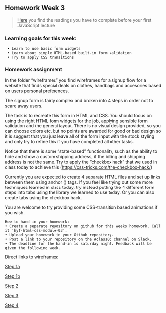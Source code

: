 ## Homework Week 3

>[Here](https://github.com/HackYourFuture-CPH/JavaScript/tree/master/Week0) you find the readings you have to complete before your first JavaScript lecture

### Learning goals for this week:
```
 • Learn to use basic form widgets
 • Learn about simple HTML-based built-in form validation
 • Try to apply CSS transitions
```

### Homework assignment

In the folder “wireframes” you find wireframes for a signup flow for a website that finds special deals on clothes, handbags and accesories based on users personal preferences.

The signup form is fairly complex and broken into 4 steps in order not to scare away users.

The task is to recreate this form in HTML and CSS. You should focus on using the right HTML form widgets for the job, applying sensible form validation and the general layout. There is no visual design provided, so you can choose colors etc. but no points are awarded for good or bad design so it is suggest that you just leave all of the form input with the stock styling and only try to refine this if you have completed all other tasks.

Notice that there is some “state-based” functionality, such as the ability to hide and show a custom shipping address, if the billing and shipping address is not the same. Try to apply the “checkbox hack” that we used in class today to achieve this (https://css-tricks.com/the-checkbox-hack/)

Currently you are expected to create 4 separate HTML files and set up links between them using anchor (<a>) tags. If you feel like trying out some more techniques learned in class today, try instead putting the 4 different form steps into tabs using the library we learned to use today. Or you can also create tabs using the checkbox hack. 

You are welcome to try providing some CSS-transition based animations if you wish.

```
How to hand in your homework:
• Create a separate repository on github for this weeks homework. Call it 'hyf-html-css-module-03'.
• Upload your homework in your Github repository.
• Post a link to your repository on the #class05 channel on Slack.
• The deadline for the hand-in is saturday night. Feedback will be given the following week.
```

Direct links to wireframes:

[Step 1a](https://github.com/HackYourFuture-CPH/HTML-CSS/blob/master/Week3/wireframes/Step%201a.pdf)

[Step 1b](https://github.com/HackYourFuture-CPH/HTML-CSS/blob/master/Week3/wireframes/Step%201b.pdf)

[Step 2](https://github.com/HackYourFuture-CPH/HTML-CSS/blob/master/Week3/wireframes/Step%202.pdf)

[Step 3](https://github.com/HackYourFuture-CPH/HTML-CSS/blob/master/Week3/wireframes/Step%203.pdf)

[Step 4](https://github.com/HackYourFuture-CPH/HTML-CSS/blob/master/Week3/wireframes/Step%204.pdf)
